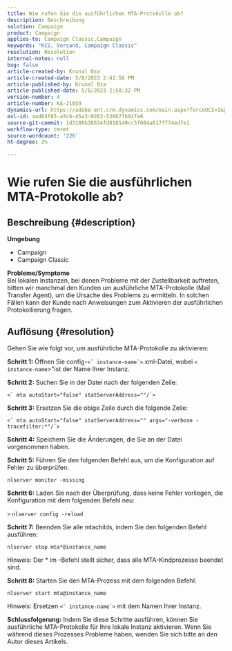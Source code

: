 ```yaml
---
title: Wie rufen Sie die ausführlichen MTA-Protokolle ab?
description: Beschreibung
solution: Campaign
product: Campaign
applies-to: Campaign Classic,Campaign
keywords: "KCS, Versand, Campaign Classic"
resolution: Resolution
internal-notes: null
bug: false
article-created-by: Krunal Oza
article-created-date: 5/8/2023 2:41:56 PM
article-published-by: Krunal Oza
article-published-date: 5/8/2023 2:58:32 PM
version-number: 4
article-number: KA-21659
dynamics-url: https://adobe-ent.crm.dynamics.com/main.aspx?forceUCI=1&pagetype=entityrecord&etn=knowledgearticle&id=96c23f76-aeed-ed11-8849-6045bd006268
exl-id: aad64f85-a3c6-45a3-9263-53667fb91fe0
source-git-commit: 1d3108b38634fd818149cc5f084a617ff74edfe1
workflow-type: tm+mt
source-wordcount: '226'
ht-degree: 3%

---
```


# Wie rufen Sie die ausführlichen MTA-Protokolle ab?

## Beschreibung {#description}

<b>Umgebung</b>
- Campaign
- Campaign Classic



<b>Probleme/Symptome</b><br>Bei lokalen Instanzen, bei denen Probleme mit der Zustellbarkeit auftreten, bitten wir manchmal den Kunden um ausführliche MTA-Protokolle (Mail Transfer Agent), um die Ursache des Problems zu ermitteln. In solchen Fällen kann der Kunde nach Anweisungen zum Aktivieren der ausführlichen Protokollierung fragen.
 

## Auflösung {#resolution}


Gehen Sie wie folgt vor, um ausführliche MTA-Protokolle zu aktivieren:

<b>Schritt 1:</b>
Öffnen Sie config-``<` instance-name`>``.xml-Datei, wobei `<` `instance-name`>&quot;ist der Name Ihrer Instanz.

<b>Schritt 2:</b>
Suchen Sie in der Datei nach der folgenden Zeile:

``<` mta autoStart="false" statServerAddress=""/`>``

<b>Schritt 3:</b>
Ersetzen Sie die obige Zeile durch die folgende Zeile:

``<` mta autoStart="false" statServerAddress="" args="-verbose -tracefilter:*"/`>``

<b>Schritt 4:</b>
Speichern Sie die Änderungen, die Sie an der Datei vorgenommen haben.

<b>Schritt 5:</b>
Führen Sie den folgenden Befehl aus, um die Konfiguration auf Fehler zu überprüfen:

`nlserver monitor -missing`

<b>Schritt 6:</b>
Laden Sie nach der Überprüfung, dass keine Fehler vorliegen, die Konfiguration mit dem folgenden Befehl neu:

`>` `nlserver config -reload`

<b>Schritt 7:</b>
Beenden Sie alle mtachilds, indem Sie den folgenden Befehl ausführen:

`nlserver stop mta*@instance_name`

Hinweis: Der \* im -Befehl stellt sicher, dass alle MTA-Kindprozesse beendet sind.

<b>Schritt 8:</b>
Starten Sie den MTA-Prozess mit dem folgenden Befehl:

`nlserver start mta@instance_name`

Hinweis: Ersetzen ``<` instance-name`>`` mit dem Namen Ihrer Instanz.

<b>Schlussfolgerung:</b>
Indem Sie diese Schritte ausführen, können Sie ausführliche MTA-Protokolle für Ihre lokale Instanz aktivieren. Wenn Sie während dieses Prozesses Probleme haben, wenden Sie sich bitte an den Autor dieses Artikels.
